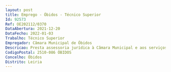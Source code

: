 ```yaml
--- 
layout: post
title: Emprego - Óbidos - Técnico Superior
Id: 92573
Ref: OE202112/0370
DataAbertura: 2021-12-20
DataFecho: 2022-01-03
Trabalho: Técnico Superior
Empregador: Câmara Municipal de Óbidos
Descricao: Presta assessoria jurídica à Câmara Municipal e aos serviços municipais  elaborar estudos, pareceres e informações de natureza jurídica nomeadamente nas diferentes áreas funcionais dos serviços do Município  assegura e fomenta o aperfeiçoamento técnico jurídico dos atos administrativos  instruí e colabora na instrução de processos administrativos  acompanha a publicação de diplomas legais sobre diversas matérias essenciais à gestão municipal, analisa o seu impacto na atividade do Município e divulga os pelos serviços  colabora na elaboração, alteração, ou revogação de normas, posturas e regulamentos municipais  assegura a elaboração de informações e normas de carácter administrativo, visando a implementação de medidas de modernização administrativa na prestação de serviços aos munícipes  controlo e revisão de planos de gestão de riscos de corrupção e infrações conexas  intervém, quando solicitado, em quaisquer processos disciplinares, sindicancias, inquéritos ou averiguações. Assegurar a instrução dos processos de contraordenação instaurados pelos diferentes serviços do município  acompanhar os processos de impugnação de contra ordenação.
CodigoPostal: 2510-086 ÓBIDOS
Concelho: Óbidos
Distrito: Leiria
--- 
```

